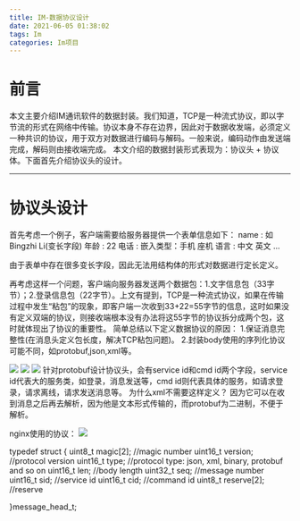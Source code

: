 ```yaml
---
title: IM-数据协议设计
date: 2021-06-05 01:38:02
tags: Im
categories: Im项目
---
```


# 前言
本文主要介绍IM通讯软件的数据封装。我们知道，TCP是一种流式协议，即以字节流的形式在网络中传输。协议本身不存在边界，因此对于数据收发端，必须定义一种共识的协议，用于双方对数据进行编码与解码。一般来说，编码动作由发送端完成，解码则由接收端完成。 
本文介绍的数据封装形式表现为：协议头 + 协议体。下面首先介绍协议头的设计。

<!--More-->
---

# 协议头设计
首先考虑一个例子，客户端需要给服务器提供一个表单信息如下：
name : 如Bingzhi Li(变长字段)
年龄 : 22
电话 : 嵌入类型：手机 座机
语言 : 中文 英文
...

由于表单中存在很多变长字段，因此无法用结构体的形式对数据进行定长定义。

再考虑这样一个问题，客户端向服务器发送两个数据包：1.文字信息包（33字节）；2.登录信息包（22字节）。上文有提到，TCP是一种流式协议，如果在传输过程中发生“粘包”的现象，即客户端一次收到33+22=55字节的信息，这时如果没有定义双端的协议，则接收端根本没有办法将这55字节的协议拆分成两个包，这时就体现出了协议的重要性。
简单总结以下定义数据协议的原因：
1.保证消息完整性(在消息头定义包长度，解决TCP粘包问题)。
2.封装body使用的序列化协议可能不同，如protobuf,json,xml等。


![](header-1.png)
![](header-1-1.png)
![](header-2.png)
针对protobuf设计协议头，会有service id和cmd id两个字段，service id代表大的服务类，如登录，消息发送等，cmd id则代表具体的服务，如请求登录，请求离线，请求发送消息等。
为什么xml不需要这样定义？
因为它可以在收到消息之后再去解析，因为他是文本形式传输的，而protobuf为二进制，不便于解析。

nginx使用的协议：
![](header-3.png)

typedef struct
{
	uint8_t magic[2];         //magic number
	uint16_t version;         //protocol version
	uint16_t type;            //protocol type: json, xml, binary, protobuf and so on
	uint16_t len;             //body length
	uint32_t seq;             //message number
	uint16_t sid;             //service id
	uint16_t cid;             //command id
	uint8_t  reserve[2];      //reserve

}message_head_t;



